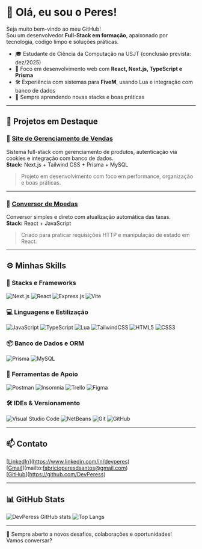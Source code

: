 # 👋 Olá, eu sou o Peres!

Seja muito bem-vindo ao meu GitHub!  
Sou um desenvolvedor **Full-Stack em formação**, apaixonado por tecnologia, código limpo e soluções práticas.

- 🎓 Estudante de Ciência da Computação na USJT (conclusão prevista: dez/2025)
- 🚀 Foco em desenvolvimento web com **React, Next.js, TypeScript e Prisma**
- 🛠️ Experiência com sistemas para **FiveM**, usando Lua e integração com banco de dados
- 🌱 Sempre aprendendo novas stacks e boas práticas

---

## 🧩 Projetos em Destaque

### 🛒 [Site de Gerenciamento de Vendas](https://github.com/DevPeress/Site-de-Gerenciamento-de-Vendas)  
Sistema full-stack com gerenciamento de produtos, autenticação via cookies e integração com banco de dados.  
**Stack:** Next.js + Tailwind CSS + Prisma + MySQL  
> Projeto em desenvolvimento com foco em performance, organização e boas práticas.

---

### 💱 [Conversor de Moedas](https://github.com/DevPeress/conversor-de-moedas)  
Conversor simples e direto com atualização automática das taxas.  
**Stack:** React + JavaScript  
> Criado para praticar requisições HTTP e manipulação de estado em React.

---

## ⚙️ Minhas Skills

### **🚀 Stacks e Frameworks**
![Next.js](https://img.shields.io/badge/Next-black?style=for-the-badge&logo=next.js&logoColor=white)
![React](https://img.shields.io/badge/react-%2320232a.svg?style=for-the-badge&logo=react&logoColor=%2361DAFB)
![Express.js](https://img.shields.io/badge/express.js-%23404d59.svg?style=for-the-badge&logo=express&logoColor=%2361DAFB)
![Vite](https://img.shields.io/badge/vite-%23646CFF.svg?style=for-the-badge&logo=vite&logoColor=white)

### **💻 Linguagens e Estilização**
![JavaScript](https://img.shields.io/badge/javascript-%23323330.svg?style=for-the-badge&logo=javascript&logoColor=%23F7DF1E)
![TypeScript](https://img.shields.io/badge/typescript-%23007ACC.svg?style=for-the-badge&logo=typescript&logoColor=white)
![Lua](https://img.shields.io/badge/lua-%232C2D72.svg?style=for-the-badge&logo=lua&logoColor=white)
![TailwindCSS](https://img.shields.io/badge/tailwindcss-%2338B2AC.svg?style=for-the-badge&logo=tailwind-css&logoColor=white)
![HTML5](https://img.shields.io/badge/html5-%23E34F26.svg?style=for-the-badge&logo=html5&logoColor=white)
![CSS3](https://img.shields.io/badge/css3-%231572B6.svg?style=for-the-badge&logo=css3&logoColor=white)

### **📦 Banco de Dados e ORM**
![Prisma](https://img.shields.io/badge/Prisma-3982CE?style=for-the-badge&logo=Prisma&logoColor=white)
![MySQL](https://img.shields.io/badge/mysql-4479A1.svg?style=for-the-badge&logo=mysql&logoColor=white)

### **🔧 Ferramentas de Apoio**
![Postman](https://img.shields.io/badge/Postman-FF6C37?style=for-the-badge&logo=postman&logoColor=white)
![Insomnia](https://img.shields.io/badge/Insomnia-black?style=for-the-badge&logo=insomnia&logoColor=5849BE)
![Trello](https://img.shields.io/badge/Trello-%23026AA7.svg?style=for-the-badge&logo=Trello&logoColor=white)
![Figma](https://img.shields.io/badge/figma-%23F24E1E.svg?style=for-the-badge&logo=figma&logoColor=white)

### **🛠️ IDEs & Versionamento**
![Visual Studio Code](https://img.shields.io/badge/Visual%20Studio%20Code-0078d7.svg?style=for-the-badge&logo=visual-studio-code&logoColor=white)
![NetBeans](https://img.shields.io/badge/NetBeansIDE-1B6AC6.svg?style=for-the-badge&logo=apache-netbeans-ide&logoColor=white)
![Git](https://img.shields.io/badge/git-%23F05033.svg?style=for-the-badge&logo=git&logoColor=white)
![GitHub](https://img.shields.io/badge/github-%23121011.svg?style=for-the-badge&logo=github&logoColor=white)

---

## 📫 Contato

[[LinkedIn](https://img.shields.io/badge/-DevPeress-blue?style=flat-square&logo=Linkedin&logoColor=white)](https://www.linkedin.com/in/devperes)  
[[Gmail](https://img.shields.io/badge/-fabricioperesdsantos@gmail.com-006bed?style=flat-square&logo=Gmail&logoColor=white)](mailto:fabricioperesdsantos@gmail.com)  
[[GitHub](https://img.shields.io/github/followers/DevPeress?label=Follow&style=social)](https://github.com/DevPeress)

---

## 📊 GitHub Stats

![DevPeress GitHub stats](https://github-readme-stats.vercel.app/api?username=DevPeress&show_icons=true&theme=tokyonight)
![Top Langs](https://github-readme-stats.vercel.app/api/top-langs/?username=DevPeress&layout=compact&theme=tokyonight)

---

🔎 Sempre aberto a novos desafios, colaborações e oportunidades!  
Vamos conversar?

